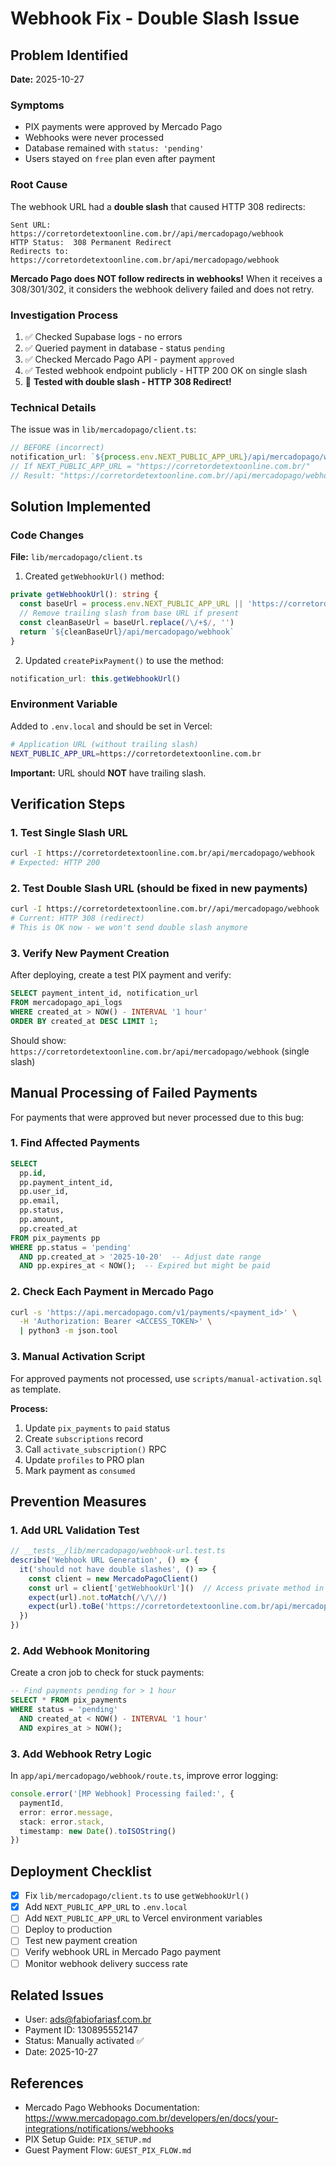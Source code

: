 # Webhook Fix - Double Slash Issue

## Problem Identified

**Date:** 2025-10-27

### Symptoms
- PIX payments were approved by Mercado Pago
- Webhooks were never processed
- Database remained with `status: 'pending'`
- Users stayed on `free` plan even after payment

### Root Cause

The webhook URL had a **double slash** that caused HTTP 308 redirects:

```
Sent URL:     https://corretordetextoonline.com.br//api/mercadopago/webhook
HTTP Status:  308 Permanent Redirect
Redirects to: https://corretordetextoonline.com.br/api/mercadopago/webhook
```

**Mercado Pago does NOT follow redirects in webhooks!** When it receives a 308/301/302, it considers the webhook delivery failed and does not retry.

### Investigation Process

1. ✅ Checked Supabase logs - no errors
2. ✅ Queried payment in database - status `pending`
3. ✅ Checked Mercado Pago API - payment `approved`
4. ✅ Tested webhook endpoint publicly - HTTP 200 OK on single slash
5. 🚨 **Tested with double slash - HTTP 308 Redirect!**

### Technical Details

The issue was in `lib/mercadopago/client.ts`:

```typescript
// BEFORE (incorrect)
notification_url: `${process.env.NEXT_PUBLIC_APP_URL}/api/mercadopago/webhook`
// If NEXT_PUBLIC_APP_URL = "https://corretordetextoonline.com.br/"
// Result: "https://corretordetextoonline.com.br//api/mercadopago/webhook"
```

## Solution Implemented

### Code Changes

**File:** `lib/mercadopago/client.ts`

1. Created `getWebhookUrl()` method:
```typescript
private getWebhookUrl(): string {
  const baseUrl = process.env.NEXT_PUBLIC_APP_URL || 'https://corretordetextoonline.com.br'
  // Remove trailing slash from base URL if present
  const cleanBaseUrl = baseUrl.replace(/\/+$/, '')
  return `${cleanBaseUrl}/api/mercadopago/webhook`
}
```

2. Updated `createPixPayment()` to use the method:
```typescript
notification_url: this.getWebhookUrl()
```

### Environment Variable

Added to `.env.local` and should be set in Vercel:
```bash
# Application URL (without trailing slash)
NEXT_PUBLIC_APP_URL=https://corretordetextoonline.com.br
```

**Important:** URL should **NOT** have trailing slash.

## Verification Steps

### 1. Test Single Slash URL
```bash
curl -I https://corretordetextoonline.com.br/api/mercadopago/webhook
# Expected: HTTP 200
```

### 2. Test Double Slash URL (should be fixed in new payments)
```bash
curl -I https://corretordetextoonline.com.br//api/mercadopago/webhook
# Current: HTTP 308 (redirect)
# This is OK now - we won't send double slash anymore
```

### 3. Verify New Payment Creation
After deploying, create a test PIX payment and verify:
```sql
SELECT payment_intent_id, notification_url
FROM mercadopago_api_logs
WHERE created_at > NOW() - INTERVAL '1 hour'
ORDER BY created_at DESC LIMIT 1;
```

Should show: `https://corretordetextoonline.com.br/api/mercadopago/webhook` (single slash)

## Manual Processing of Failed Payments

For payments that were approved but never processed due to this bug:

### 1. Find Affected Payments
```sql
SELECT
  pp.id,
  pp.payment_intent_id,
  pp.user_id,
  pp.email,
  pp.status,
  pp.amount,
  pp.created_at
FROM pix_payments pp
WHERE pp.status = 'pending'
  AND pp.created_at > '2025-10-20'  -- Adjust date range
  AND pp.expires_at < NOW();  -- Expired but might be paid
```

### 2. Check Each Payment in Mercado Pago
```bash
curl -s 'https://api.mercadopago.com/v1/payments/<payment_id>' \
  -H 'Authorization: Bearer <ACCESS_TOKEN>' \
  | python3 -m json.tool
```

### 3. Manual Activation Script
For approved payments not processed, use `scripts/manual-activation.sql` as template.

**Process:**
1. Update `pix_payments` to `paid` status
2. Create `subscriptions` record
3. Call `activate_subscription()` RPC
4. Update `profiles` to PRO plan
5. Mark payment as `consumed`

## Prevention Measures

### 1. Add URL Validation Test
```typescript
// __tests__/lib/mercadopago/webhook-url.test.ts
describe('Webhook URL Generation', () => {
  it('should not have double slashes', () => {
    const client = new MercadoPagoClient()
    const url = client['getWebhookUrl']()  // Access private method in test
    expect(url).not.toMatch(/\/\//)
    expect(url).toBe('https://corretordetextoonline.com.br/api/mercadopago/webhook')
  })
})
```

### 2. Add Webhook Monitoring
Create a cron job to check for stuck payments:
```sql
-- Find payments pending for > 1 hour
SELECT * FROM pix_payments
WHERE status = 'pending'
  AND created_at < NOW() - INTERVAL '1 hour'
  AND expires_at > NOW();
```

### 3. Add Webhook Retry Logic
In `app/api/mercadopago/webhook/route.ts`, improve error logging:
```typescript
console.error('[MP Webhook] Processing failed:', {
  paymentId,
  error: error.message,
  stack: error.stack,
  timestamp: new Date().toISOString()
})
```

## Deployment Checklist

- [x] Fix `lib/mercadopago/client.ts` to use `getWebhookUrl()`
- [x] Add `NEXT_PUBLIC_APP_URL` to `.env.local`
- [ ] Add `NEXT_PUBLIC_APP_URL` to Vercel environment variables
- [ ] Deploy to production
- [ ] Test new payment creation
- [ ] Verify webhook URL in Mercado Pago payment
- [ ] Monitor webhook delivery success rate

## Related Issues

- User: ads@fabiofariasf.com.br
- Payment ID: 130895552147
- Status: Manually activated ✅
- Date: 2025-10-27

## References

- Mercado Pago Webhooks Documentation: https://www.mercadopago.com.br/developers/en/docs/your-integrations/notifications/webhooks
- PIX Setup Guide: `PIX_SETUP.md`
- Guest Payment Flow: `GUEST_PIX_FLOW.md`
